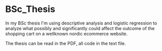 # BSc_Thesis


In my BSc thesis I'm using descriptive analysis and logistic regression to analyze what possibly and significantly could affect the outcome of the shopping cart on a wellknown nordic ecommerce website.

The thesis can be read in the PDF, all code in the text file.
